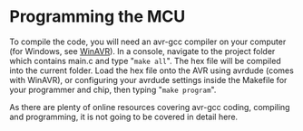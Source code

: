 # Programming the MCU #

To compile the code, you will need an avr-gcc compiler on your computer (for Windows, see [WinAVR](http://winavr.sourceforge.net/)). In a console, navigate to the project folder which contains main.c and type "`make all`". The hex file will be compiled into the current folder. Load the hex file onto the AVR using avrdude (comes with WinAVR), or configuring your avrdude settings inside the Makefile for your programmer and chip, then typing "`make program`".

As there are plenty of online resources covering avr-gcc coding, compiling and programming, it is not going to be covered in detail here.